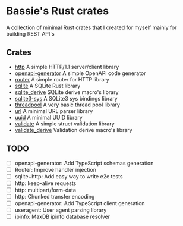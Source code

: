 # Bassie's Rust crates

A collection of minimal Rust crates that I created for myself mainly for building REST API's

## Crates

-   [http](lib/http) A simple HTTP/1.1 server/client library
-   [openapi-generator](lib/openapi-generator) A simple OpenAPI code generator
-   [router](lib/router) A simple router for HTTP library
-   [sqlite](lib/sqlite) A SQLite Rust library
-   [sqlite_derive](lib/sqlite_derive) SQLite derive macro's library
-   [sqlite3-sys](lib/sqlite3-sys) A SQLite3 sys bindings library
-   [threadpool](lib/threadpool) A very basic thread pool library
-   [url](lib/url) A minimal URL parser library
-   [uuid](lib/uuid) A minimal UUID library
-   [validate](lib/validate) A simple struct validation library
-   [validate_derive](lib/validate_derive) Validation derive macro's library

## TODO

-   [ ] openapi-generator: Add TypeScript schemas generation
-   [ ] Router: Improve handler injection
-   [ ] sqlite+http: Add easy way to write e2e tests
-   [ ] http: keep-alive requests
-   [ ] http: multipart/form-data
-   [ ] http: Chunked transfer encoding
-   [ ] openapi-generator: Add TypeScript client generation
-   [ ] useragent: User agent parsing library
-   [ ] ipinfo: MaxDB ipinfo database resolver
